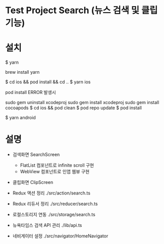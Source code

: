 # Test Project Search (뉴스 검색 및 클립 기능)

# 설치

$ yarn

brew install yarn

$ cd ios && pod install && cd ..
$ yarn ios

pod install ERROR 발생시

sudo gem uninstall xcodeproj
sudo gem install xcodeproj
sudo gem install cocoapods
$ cd ios && pod clean
$ pod repo update
$ pod install

$ yarn android

# 설명

-   검색화면 SearchScreen
    -   FlatList 컴포넌트로 infinite scroll 구현
    -   WebView 컴포넌트로 인앱 웹뷰 구현
-   클립화면 ClipScreen

-   Redux 액션 정리 ./src/action/search.ts
-   Redux 리듀서 정리 ./src/reducer/search.ts

-   로컬스토리지 연동 ./src/storage/search.ts
-   뉴욕타임스 검색 API 관리 ./lib/api.ts

-   네비게이터 설정 ./src/navigator/HomeNavigator
